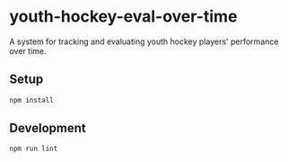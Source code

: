 # youth-hockey-eval-over-time

A system for tracking and evaluating youth hockey players' performance over time.

## Setup

```bash
npm install
```

## Development

```bash
npm run lint
```

